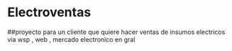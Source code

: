 # Electroventas

##proyecto para un cliente que quiere hacer ventas de insumos electricos via wsp , web , mercado electronico en gral

